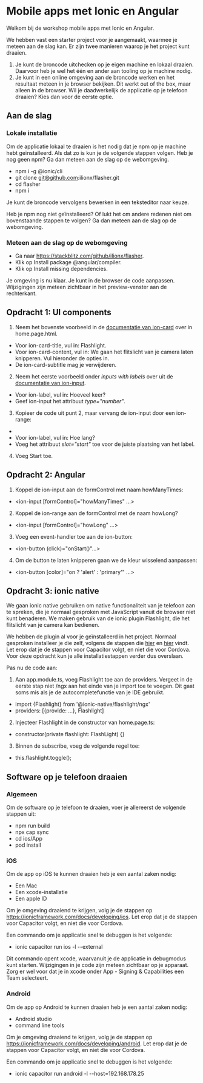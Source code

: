 # Mobile apps met Ionic en Angular

Welkom bij de workshop mobile apps met Ionic en Angular.

We hebben vast een starter project voor je aangemaakt, waarmee je meteen aan de slag kan. Er zijn twee manieren waarop
je het project kunt draaien.

1. Je kunt de broncode uitchecken op je eigen machine en lokaal draaien. Daarvoor heb je wel het één en ander aan
   tooling op je machine nodig.
2. Je kunt in een online omgeving aan de broncode werken en het resultaat meteen in je browser bekijken. Dit werkt out
   of the box, maar alleen in de browser. Wil je daadwerkelijk de applicatie op je telefoon draaien? Kies dan voor de
   eerste optie.

## Aan de slag

### Lokale installatie

Om de applicatie lokaal te draaien is het nodig dat je npm op je machine hebt geïnstalleerd. Als dat zo is kun je de
volgende stappen volgen. Heb je nog geen npm? Ga dan meteen aan de slag op de webomgeving.

* npm i -g @ionic/cli
* git clone git@github.com:ilionx/flasher.git
* cd flasher
* npm i

Je kunt de broncode vervolgens bewerken in een teksteditor naar keuze.

Heb je npm nog niet geïnstalleerd? Of lukt het om andere redenen niet om bovenstaande stappen te volgen? Ga dan meteen
aan de slag op de webomgeving.

### Meteen aan de slag op de webomgeving

* Ga naar https://stackblitz.com/github/ilionx/flasher.
* Klik op Install package @angular/compiler.
* Klik op Install missing dependencies.

Je omgeving is nu klaar. Je kunt in de browser de code aanpassen. Wijzigingen zijn meteen zichtbaar in het
preview-venster aan de rechterkant.

## Opdracht 1: UI components

1. Neem het bovenste voorbeeld in de [documentatie van ion-card](https://ionicframework.com/docs/api/card) over in
   home.page.html.
  - Voor ion-card-title, vul in: Flashlight.
  - Voor ion-card-content, vul in: We gaan het flitslicht van je camera laten knipperen. Vul hieronder de opties in.
  - De ion-card-subtitle mag je verwijderen.
2. Neem het eerste voorbeeld onder *inputs with labels* over uit
   de [documentatie van ion-input](https://ionicframework.com/docs/api/input).
  - Voor ion-label, vul in: Hoeveel keer?
  - Geef ion-input het attribuut *type="number"*.
3. Kopieer de code uit punt 2, maar vervang de ion-input door een ion-range:
  - <ion-range min="100" max="1000"></ion-range>
  - Voor ion-label, vul in: Hoe lang?
  - Voeg het attribuut *slot="start"* toe voor de juiste plaatsing van het label.
4. Voeg <ion-button>Start</ion-button> toe.

## Opdracht 2: Angular

1. Koppel de ion-input aan de formControl met naam howManyTimes:
  - <ion-input [formControl]="howManyTimes" ...>
2. Koppel de ion-range aan de formControl met de naam howLong?
  - <ion-input [formControl]="howLong" ...>
3. Voeg een event-handler toe aan de ion-button:
  - <ion-button (click)="onStart()"...>
4. Om de button te laten knipperen gaan we de kleur wisselend aanpassen:
  - <ion-button [color]="on ? 'alert' : 'primary'" ...>

## Opdracht 3: ionic native

We gaan ionic native gebruiken om native functionaliteit van je telefoon aan te spreken, die je normaal gesproken met
JavaScript vanuit de browser niet kunt benaderen. We maken gebruik van de ionic plugin Flashlight, die het flitslicht
van je camera kan bedienen.

We hebben de plugin al voor je geïnstalleerd in het project. Normaal gesproken installeer je die zelf, volgens de
stappen die [hier](https://ionicframework.com/docs/native/community)
en [hier](https://ionicframework.com/docs/native/flashlight) vindt. Let erop dat je de stappen voor Capacitor volgt, en
niet die voor Cordova. Voor deze opdracht kun je alle installatiestappen verder dus overslaan.

Pas nu de code aan:

1. Aan app.module.ts, voeg Flashlight toe aan de providers. Vergeet in de eerste stap niet /ngx aan het einde van je
   import toe te voegen. Dit gaat soms mis als je de autocompletefunctie van je IDE gebruikt.
  - import {Flashlight} from '@ionic-native/flashlight/ngx'
  - providers: [{provide: ...}, Flashlight]
2. Injecteer Flashlight in de constructor van home.page.ts:
  - constructor(private flashlight: FlashLight) {}
3. Binnen de subscribe, voeg de volgende regel toe:
  - this.flashlight.toggle();

## Software op je telefoon draaien

### Algemeen

Om de software op je telefoon te draaien, voer je allereerst de volgende stappen uit:

- npm run build
- npx cap sync
- cd ios/App
- pod install

### iOS

Om de app op iOS te kunnen draaien heb je een aantal zaken nodig:

- Een Mac
- Een xcode-installatie
- Een apple ID

Om je omgeving draaiend te krijgen, volg je de stappen op https://ionicframework.com/docs/developing/ios. Let erop dat
je de stappen voor Capacitor volgt, en niet die voor Cordova.

Een commando om je applicatie snel te debuggen is het volgende:

- ionic capacitor run ios -l --external

Dit commando opent xcode, waarvanuit je de applicatie in debugmodus kunt starten. Wijzigingen in je code zijn meteen
zichtbaar op je apparaat. Zorg er wel voor dat je in xcode onder App - Signing & Capabilities een Team selecteert.

### Android

Om de app op Android te kunnen draaien heb je een aantal zaken nodig:

- Android studio
- command line tools

Om je omgeving draaiend te krijgen, volg je de stappen op https://ionicframework.com/docs/developing/android. Let erop
dat je de stappen voor Capacitor volgt, en niet die voor Cordova.

Een commando om je applicatie snel te debuggen is het volgende:

- ionic capacitor run android -l --host=192.168.178.25


